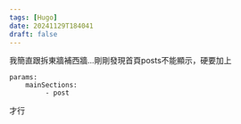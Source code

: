 ```yaml
---
tags: [Hugo]
date: 20241129T184041
draft: false
---
```

我簡直跟拆東牆補西牆...剛剛發現首頁posts不能顯示，硬要加上
```
params: 
	mainSections:
		 - post
```
才行